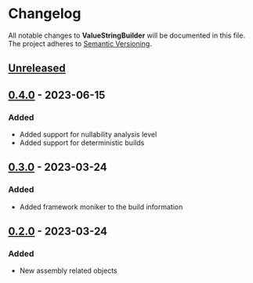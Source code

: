 # Changelog

All notable changes to **ValueStringBuilder** will be documented in this file. The project adheres to [Semantic Versioning](https://semver.org/spec/v2.0.0.html).

<!-- The format is based on [Keep a Changelog](https://keepachangelog.com/en/1.0.0/) -->

## [Unreleased]

## [0.4.0] - 2023-06-15

### Added

-   Added support for nullability analysis level
-   Added support for deterministic builds

## [0.3.0] - 2023-03-24

### Added

-   Added framework moniker to the build information

## [0.2.0] - 2023-03-24

### Added

-   New assembly related objects

[Unreleased]: https://github.com/linkdotnet/BuildInformation/compare/0.4.0...HEAD

[0.4.0]: https://github.com/linkdotnet/BuildInformation/compare/0.3.0...0.4.0

[0.3.0]: https://github.com/linkdotnet/BuildInformation/compare/0.2.0...0.3.0

[0.2.0]: https://github.com/linkdotnet/BuildInformation/compare/9866bfb38171ce0b36aae085d07d15f6e2bc6ff3...0.2.0
